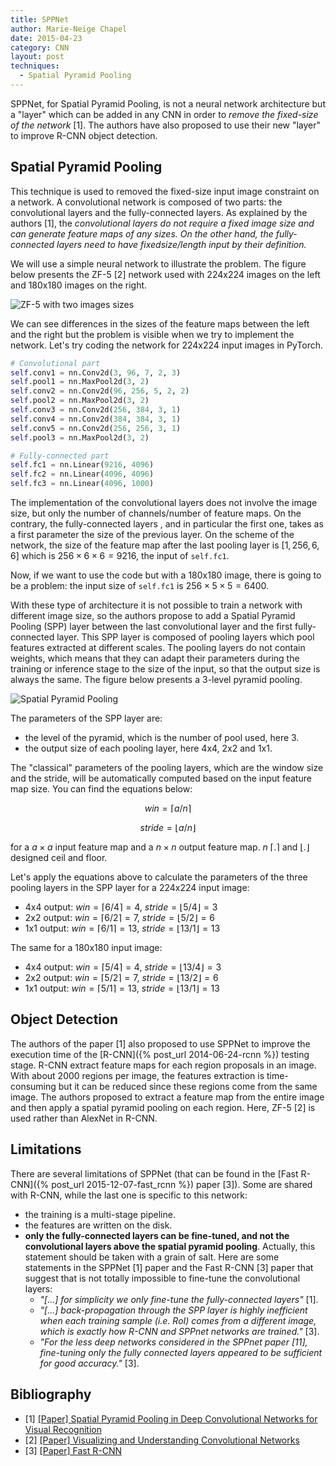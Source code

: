 ```yaml
---
title: SPPNet
author: Marie-Neige Chapel
date: 2015-04-23
category: CNN
layout: post
techniques:
  - Spatial Pyramid Pooling
---
```


SPPNet, for Spatial Pyramid Pooling, is not a neural network architecture but a "layer" which can be added in any CNN in order to *remove the fixed-size of the network* [1]. The authors have also proposed to use their new "layer" to improve R-CNN object detection.

## Spatial Pyramid Pooling

This technique is used to removed the fixed-size input image constraint on a network. A convolutional network is composed of two parts: the convolutional layers and the fully-connected layers. As explained by the authors [1], the *convolutional layers do not require a fixed image size and can generate feature maps of any sizes. On the other hand, the fully-connected layers need to have fixedsize/length input by their definition.*

We will use a simple neural network to illustrate the problem. The figure below presents the ZF-5 [2] network used with 224x224 images on the left and 180x180 images on the right.

![ZF-5 with two images sizes]({{site.baseurl}}/assets/img/zf_5_two_image_sizes.svg)

We can see differences in the sizes of the feature maps between the left and the right but the problem is visible when we try to implement the network. Let's try coding the network for 224x224 input images in PyTorch.

```python
# Convolutional part
self.conv1 = nn.Conv2d(3, 96, 7, 2, 3)
self.pool1 = nn.MaxPool2d(3, 2)
self.conv2 = nn.Conv2d(96, 256, 5, 2, 2)
self.pool2 = nn.MaxPool2d(3, 2)
self.conv3 = nn.Conv2d(256, 384, 3, 1)
self.conv4 = nn.Conv2d(384, 384, 3, 1)
self.conv5 = nn.Conv2d(256, 256, 3, 1)
self.pool3 = nn.MaxPool2d(3, 2)

# Fully-connected part
self.fc1 = nn.Linear(9216, 4096)
self.fc2 = nn.Linear(4096, 4096)
self.fc3 = nn.Linear(4096, 1000)
```

The implementation of the convolutional layers does not involve the image size, but only the number of channels/number of feature maps. On the contrary, the fully-connected layers , and in particular the first one, takes as a first parameter the size of the previous layer. On the scheme of the network, the size of the feature map after the last pooling layer is $[1, 256, 6, 6]$ which is $256 \times 6 \times 6 = 9216$, the input of `self.fc1`.

Now, if we want to use the code but with a 180x180 image, there is going to be a problem: the input size of `self.fc1` is $256 \times 5 \times 5 = 6400$.

With these type of architecture it is not possible to train a network with different image size, so the authors propose to add a Spatial Pyramid Pooling (SPP) layer between the last convolutional layer and the first fully-connected layer. This SPP layer is composed of pooling layers which pool features extracted at different scales. The pooling layers do not contain weights, which means that they can adapt their parameters during the training or inference stage to the size of the input, so that the output size is always the same. The figure below presents a 3-level pyramid pooling.

![Spatial Pyramid Pooling]({{site.baseurl}}/assets/img/spatial_pyramid_pooling.svg)

The parameters of the SPP layer are:

- the level of the pyramid, which is the number of pool used, here 3.
- the output size of each pooling layer, here 4x4, 2x2 and 1x1.

The "classical" parameters of the pooling layers, which are the window size and the stride, will be automatically computed based on the input feature map size. You can find the equations below:

$$ win = \lceil a/n \rceil $$

$$ stride = \lfloor a/n \rfloor $$

for a $a \times a$ input feature map and a $n \times n$ output feature map. $n$ $\lceil . \rceil$ and $\lfloor . \rfloor$ designed ceil and floor.

Let's apply the equations above to calculate the parameters of the three pooling layers in the SPP layer for a 224x224 input image:

- 4x4 output: $win = \lceil 6/4 \rceil = 4$, $stride = \lfloor 5/4 \rfloor = 3$
- 2x2 output: $win = \lceil 6/2 \rceil = 7$, $stride = \lfloor 5/2 \rfloor = 6$
- 1x1 output: $win = \lceil 6/1 \rceil = 13$, $stride = \lfloor 13/1 \rfloor = 13$

The same for a 180x180 input image:

- 4x4 output: $win = \lceil 5/4 \rceil = 4$, $stride = \lfloor 13/4 \rfloor = 3$
- 2x2 output: $win = \lceil 5/2 \rceil = 7$, $stride = \lfloor 13/2 \rfloor = 6$
- 1x1 output: $win = \lceil 5/1 \rceil = 13$, $stride = \lfloor 13/1 \rfloor = 13$

## Object Detection

The authors of the paper [1] also proposed to use SPPNet to improve the execution time of the [R-CNN]({% post_url 2014-06-24-rcnn %}) testing stage. R-CNN extract feature maps for each region proposals in an image. With about 2000 regions per image, the features extraction is time-consuming but it can be reduced since these regions come from the same image. The authors proposed to extract a feature map from the entire image and then apply a spatial pyramid pooling on each region. Here, ZF-5 [2] is used rather than AlexNet in R-CNN.

## Limitations

There are several limitations of SPPNet (that can be found in the [Fast R-CNN]({% post_url 2015-12-07-fast_rcnn %}) paper [3]). Some are shared with R-CNN, while the last one is specific to this network:

- the training is a multi-stage pipeline.
- the features are written on the disk.
- **only the fully-connected layers can be fine-tuned, and not the convolutional layers above the spatial pyramid pooling**. Actually, this statement should be taken with a grain of salt. Here are some statements in the SPPNet [1] paper and the Fast R-CNN [3] paper that suggest that is not totally impossible to fine-tune the convolutional layers:
  - *"[...] for simplicity we only fine-tune the fully-connected layers"* [1].
  - *"[...] back-propagation through the SPP layer is highly inefficient when each training sample (i.e. RoI) comes from a different image, which is exactly how R-CNN and SPPnet networks are trained."* [3].
  - *"For the less deep networks considered in the SPPnet paper [11], fine-tuning only the fully connected layers appeared to be sufficient for good accuracy."* [3].

## Bibliography

- [1] [[Paper] Spatial Pyramid Pooling in Deep Convolutional Networks for Visual Recognition](https://arxiv.org/pdf/1406.4729)
- [2] [[Paper] Visualizing and Understanding Convolutional Networks](https://arxiv.org/pdf/1311.2901)
- [3] [[Paper] Fast R-CNN](https://www.cv-foundation.org/openaccess/content_iccv_2015/papers/Girshick_Fast_R-CNN_ICCV_2015_paper.pdf)
